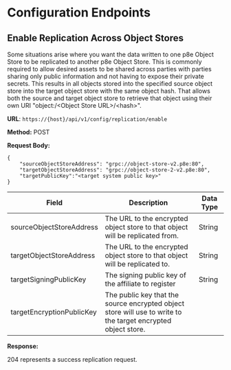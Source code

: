 # Configuration Endpoints

## Enable Replication Across Object Stores

Some situations arise where you want the data written to one p8e Object Store to be replicated to another p8e Object Store. This is commonly required to allow desired assets to be shared across parties with parties sharing only public information and not having to expose their private secrets.  This results in all objects stored into the specified source object store into the target object store with the same object hash. That allows both the source and target object store to retrieve that object using their own URI "object:/\<Object Store URL>/\<hash>".

**URL**: `https://{host}/api/v1/config/replication/enable`

**Method:** POST

**Request Body:**

```
{
    "sourceObjectStoreAddress": "grpc://object-store-v2.p8e:80",
    "targetObjectStoreAddress": "grpc://object-store-2-v2.p8e:80",
    "targetPublicKey":"<target system public key>"
}
```

| Field                     | Description                                                                                                   | Data Type |
| ------------------------- | ------------------------------------------------------------------------------------------------------------- | --------- |
| sourceObjectStoreAddress  | The URL to the encrypted object store to that object will be replicated from.                                 | String    |
| targetObjectStoreAddress  | The URL to the encrypted object store to that object will be replicated to.                                   | String    |
| targetSigningPublicKey    | The signing public key of the affiliate to register                                                           | String    |
| targetEncryptionPublicKey | The public key that the source encrypted object store will use to write to the target encrypted object store. |           |

**Response:**

204 represents a success replication request.
